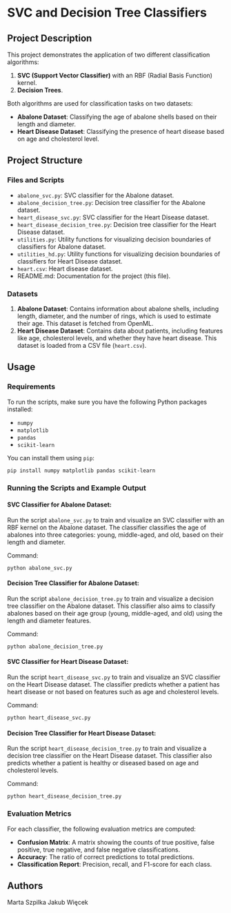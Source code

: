 # SVC and Decision Tree Classifiers

## Project Description

This project demonstrates the application of two different classification algorithms:
1. **SVC (Support Vector Classifier)** with an RBF (Radial Basis Function) kernel.
2. **Decision Trees**.

Both algorithms are used for classification tasks on two datasets:
- **Abalone Dataset**: Classifying the age of abalone shells based on their length and diameter.
- **Heart Disease Dataset**: Classifying the presence of heart disease based on age and cholesterol level.

## Project Structure

### Files and Scripts

- `abalone_svc.py`: SVC classifier for the Abalone dataset.
- `abalone_decision_tree.py`: Decision tree classifier for the Abalone dataset.
- `heart_disease_svc.py`: SVC classifier for the Heart Disease dataset.
- `heart_disease_decision_tree.py`: Decision tree classifier for the Heart Disease dataset.
- `utilities.py`: Utility functions for visualizing decision boundaries of classifiers for Abalone dataset.
- `utilities_hd.py`: Utility functions for visualizing decision boundaries of classifiers for Heart Disease dataset.
- `heart.csv`: Heart disease dataset.
- README.md: Documentation for the project (this file).

### Datasets

1. **Abalone Dataset**: Contains information about abalone shells, including length, diameter, and the number of rings, which is used to estimate their age. This dataset is fetched from OpenML.
2. **Heart Disease Dataset**: Contains data about patients, including features like age, cholesterol levels, and whether they have heart disease. This dataset is loaded from a CSV file (`heart.csv`).

## Usage

### Requirements

To run the scripts, make sure you have the following Python packages installed:

- `numpy`
- `matplotlib`
- `pandas`
- `scikit-learn`

You can install them using `pip`:

```bash
pip install numpy matplotlib pandas scikit-learn
```
### Running the Scripts and Example Output

#### SVC Classifier for Abalone Dataset:

Run the script `abalone_svc.py` to train and visualize an SVC classifier with an RBF kernel on the Abalone dataset. The classifier classifies the age of abalones into three categories: young, middle-aged, and old, based on their length and diameter.

Command:
```
python abalone_svc.py
```

#### Decision Tree Classifier for Abalone Dataset:

Run the script `abalone_decision_tree.py` to train and visualize a decision tree classifier on the Abalone dataset. This classifier also aims to classify abalones based on their age group (young, middle-aged, and old) using the length and diameter features.

Command:
```
python abalone_decision_tree.py
```

#### SVC Classifier for Heart Disease Dataset:

Run the script `heart_disease_svc.py` to train and visualize an SVC classifier on the Heart Disease dataset. The classifier predicts whether a patient has heart disease or not based on features such as age and cholesterol levels.

Command:
```
python heart_disease_svc.py
```

#### Decision Tree Classifier for Heart Disease Dataset:

Run the script `heart_disease_decision_tree.py` to train and visualize a decision tree classifier on the Heart Disease dataset. This classifier also predicts whether a patient is healthy or diseased based on age and cholesterol levels.

Command:
```
python heart_disease_decision_tree.py
```

### Evaluation Metrics

For each classifier, the following evaluation metrics are computed:

- **Confusion Matrix**: A matrix showing the counts of true positive, false positive, true negative, and false negative classifications.
- **Accuracy**: The ratio of correct predictions to total predictions.
- **Classification Report**: Precision, recall, and F1-score for each class.

## Authors

Marta Szpilka
Jakub Więcek

